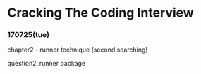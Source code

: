 # Cracking The Coding Interview

### 170725(tue)
chapter2 - runner technique (second searching)

question2_runner package
